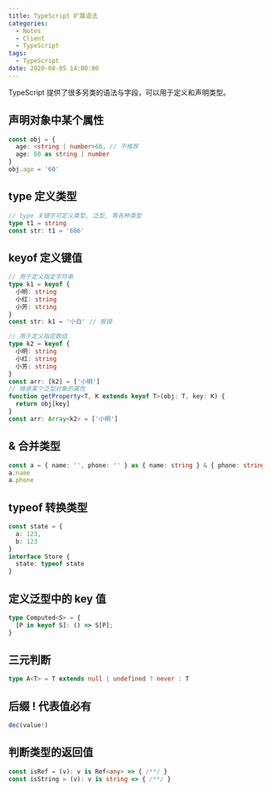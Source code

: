```yaml
---
title: TypeScript 扩展语法
categories:
  - Notes
  - Client
  - TypeScript
tags: 
  - TypeScript
date: 2020-08-05 14:00:00
---
```


TypeScript 提供了很多另类的语法与字段，可以用于定义和声明类型。

## 声明对象中某个属性

~~~ts
const obj = {
  age: <string | number>60, // 不推荐
  age: 60 as string | number
}
obj.age = '60'
~~~

<!-- more -->

## type 定义类型

~~~ts
// type 关键字可定义类型, 泛型, 等各种类型
type t1 = string
const str: t1 = '666'
~~~

## keyof 定义键值

~~~ts
// 用于定义指定字符串
type k1 = keyof {
  小明: string
  小红: string
  小芳: string
}
const str: k1 = '小白' // 报错

// 用于定义指定数组
type k2 = keyof {
  小明: string
  小红: string
  小芳: string
}
const arr: [k2] = ['小明']
// 继承某个泛型对象的属性
function getProperty<T, K extends keyof T>(obj: T, key: K) {
  return obj[key]
}
const arr: Array<k2> = ['小明']
~~~

## & 合并类型

~~~ts
const a = { name: '', phone: '' } as { name: string } & { phone: string }
a.name
a.phone
~~~

## typeof 转换类型

~~~ts
const state = {
  a: 123,
  b: 123
}
interface Store {
  state: typeof state
}
~~~

## 定义泛型中的 key 值

~~~ts
type Computed<S> = {
  [P in keyof S]: () => S[P];
}
~~~

## 三元判断

~~~ts
type A<T> = T extends null | undefined ? never : T
~~~

## 后缀 ! 代表值必有

~~~ts
dec(value!)
~~~

## 判断类型的返回值

~~~ts
const isRef = (v): v is Ref<any> => { /**/ }
const isString = (v): v is string => { /**/ }
~~~
